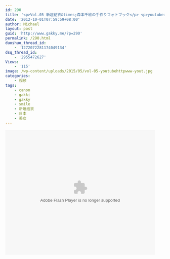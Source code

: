 ```yaml
---
id: 290
title: '<p>Vol.05 新垣結衣&times;森本千絵の手作りフォトブック</p> <p>youtube:<a href="http://www.youtube.com/watch?v=6VLTfXMj_z4" target="_blank">http://www.youtube.com/watch?v=6VLTfXMj_z4</a> </p>'
date: '2012-10-01T07:59:59+08:00'
author: Michael
layout: post
guid: 'http://www.gakky.me/?p=290'
permalink: /290.html
duoshuo_thread_id:
    - '1272072281174049134'
dsq_thread_id:
    - '2955472627'
Views:
    - '115'
image: /wp-content/uploads/2015/05/vol-05-youtubehttpwww-yout.jpg
categories:
    - 视频
tags:
    - canon
    - gakki
    - gakky
    - smile
    - 新垣结衣
    - 日本
    - 美女
---
```


<object height="394" width="473"><param name="allowscriptaccess" value="sameDomain"></param><param name="wmode" value="transparent"></param><param name="movie" value="http://player.youku.com/player.php/sid/114047402/v.swf"></param><param name="allowfullscreen" value="true"></param><embed allowfullscreen="true" allowscriptaccess="sameDomain" height="394" src="http://player.youku.com/player.php/sid/114047402/v.swf" type="application/x-shockwave-flash" width="473" wmode="transparent"></embed></object>
